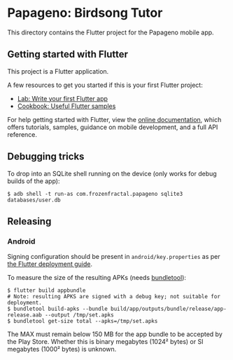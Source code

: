 Papageno: Birdsong Tutor
========================

This directory contains the Flutter project for the Papageno mobile app.

Getting started with Flutter
----------------------------

This project is a Flutter application.

A few resources to get you started if this is your first Flutter project:

- [Lab: Write your first Flutter app](https://flutter.dev/docs/get-started/codelab)
- [Cookbook: Useful Flutter samples](https://flutter.dev/docs/cookbook)

For help getting started with Flutter, view the
[online documentation](https://flutter.dev/docs), which offers tutorials,
samples, guidance on mobile development, and a full API reference.

Debugging tricks
----------------

To drop into an SQLite shell running on the device (only works for debug builds
of the app):

    $ adb shell -t run-as com.frozenfractal.papageno sqlite3 databases/user.db

Releasing
---------

### Android

Signing configuration should be present in `android/key.properties` as per
[the Flutter deployment guide](https://flutter.dev/docs/deployment/android#reference-the-keystore-from-the-app).

To measure the size of the resulting APKs (needs
[bundletool](https://developer.android.com/studio/command-line/bundletool)):

    $ flutter build appbundle
    # Note: resulting APKS are signed with a debug key; not suitable for deployment.
    $ bundletool build-apks --bundle build/app/outputs/bundle/release/app-release.aab --output /tmp/set.apks
    $ bundletool get-size total --apks=/tmp/set.apks

The MAX must remain below 150 MB for the app bundle to be accepted by the Play
Store. Whether this is binary megabytes (1024² bytes) or SI megabytes (1000²
bytes) is unknown.
